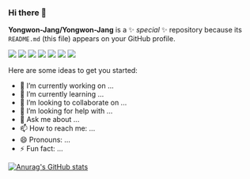### Hi there 👋


**Yongwon-Jang/Yongwon-Jang** is a ✨ _special_ ✨ repository because its `README.md` (this file) appears on your GitHub profile.


<a href="https://go.dev" target="_blank"><img src="https://img.shields.io/badge/Go-00ADD8?style=flat-square&logo=go&logoColor=white"/></a> <a href="https://go.dev" target="_blank"><img src="https://img.shields.io/badge/Python-3776AB?style=flat-square&logo=Python&logoColor=white"/></a> <a href="https://velog.io/@colorful-stars" target="_blank"><img src="https://img.shields.io/badge/Vue.js-4FC08D?style=flat-square&logo=Vue.js&logoColor=white"/></a> <a href="https://velog.io/@colorful-stars" target="_blank"><img src="https://img.shields.io/badge/Linux-FCC624?style=flat-square&logo=Linux&logoColor=white"/></a> <a href="https://velog.io/@colorful-stars" target="_blank"><img src="https://img.shields.io/badge/Kubernetes-326CE5?style=flat-square&logo=Kubernetes&logoColor=white"/></a> <a href="https://velog.io/@colorful-stars" target="_blank"><img src="https://img.shields.io/badge/Docker-2496ED?style=flat-square&logo=Docker&logoColor=white"/></a> <a href="https://velog.io/@colorful-stars" target="_blank"><img src="https://img.shields.io/badge/Unity-FFFFFF?style=flat-square&logo=Unity&logoColor=black"/></a>

Here are some ideas to get you started:

- 🔭 I’m currently working on ...
- 🌱 I’m currently learning ...
- 👯 I’m looking to collaborate on ...
- 🤔 I’m looking for help with ...
- 💬 Ask me about ...
- 📫 How to reach me: ...
- 😄 Pronouns: ...
- ⚡ Fun fact: ...

[![Anurag's GitHub stats](https://github-readme-stats.vercel.app/api?username=Yongwon-Jang)](https://github.com/anuraghazra/github-readme-stats)
